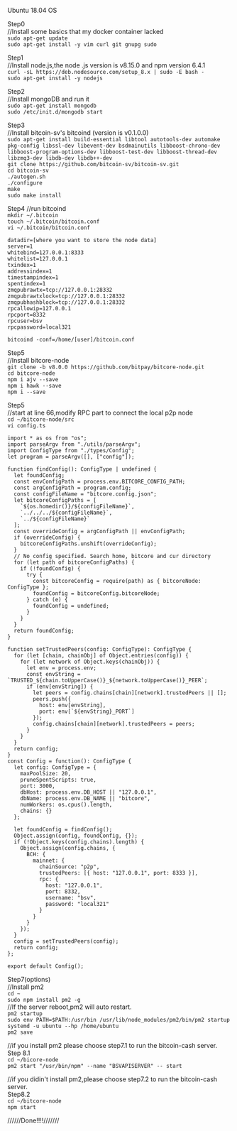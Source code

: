 Ubuntu 18.04 OS

Step0  
//Install some basics that my docker container lacked  
```sudo apt-get update```  
```sudo apt-get install -y vim curl git gnupg sudo``` 

Step1  
//Install node.js,the node .js version is v8.15.0 and  npm version 6.4.1  
```curl -sL https://deb.nodesource.com/setup_8.x | sudo -E bash -```  
```sudo apt-get install -y nodejs```  

Step2  
//Install mongoDB and run it  
```sudo apt-get install mongodb```  
```sudo /etc/init.d/mongodb start``` 

Step3  
//Install bitcoin-sv's bitcoind (version is v0.1.0.0)   
```sudo apt-get install build-essential libtool autotools-dev automake pkg-config libssl-dev libevent-dev bsdmainutils libboost-chrono-dev libboost-program-options-dev libboost-test-dev libboost-thread-dev libzmq3-dev libdb-dev libdb++-dev```  
```git clone https://github.com/bitcoin-sv/bitcoin-sv.git```  
```cd bitcoin-sv```  
```./autogen.sh```  
```./configure```  
```make```  
```sudo make install```  

Step4 
//run bitcoind   
```mkdir ~/.bitcoin```  
```touch ~/.bitcoin/bitcoin.conf```  
```vi ~/.bitcoin/bitcoin.conf```  
```  
datadir=[where you want to store the node data]
server=1
whitebind=127.0.0.1:8333
whitelist=127.0.0.1
txindex=1
addressindex=1
timestampindex=1
spentindex=1
zmqpubrawtx=tcp://127.0.0.1:28332
zmqpubrawtxlock=tcp://127.0.0.1:28332
zmqpubhashblock=tcp://127.0.0.1:28332
rpcallowip=127.0.0.1
rpcport=8332
rpcuser=bsv
rpcpassword=local321
```
```bitcoind -conf=/home/[user]/bitcoin.conf```  

Step5  
//Install bitcore-node  
```git clone -b v8.0.0 https://github.com/bitpay/bitcore-node.git```  
```cd bitcore-node```  
```npm i ajv --save```  
```npm i hawk --save```  
```npm i --save```  

Step5  
//start at line 66,modify RPC part to connect the local p2p node   
```cd ~/bitcore-node/src```  
```vi config.ts```  
```
import * as os from "os";
import parseArgv from "./utils/parseArgv";
import ConfigType from "./types/Config";
let program = parseArgv([], ["config"]);

function findConfig(): ConfigType | undefined {
  let foundConfig;
  const envConfigPath = process.env.BITCORE_CONFIG_PATH;
  const argConfigPath = program.config;
  const configFileName = "bitcore.config.json";
  let bitcoreConfigPaths = [
    `${os.homedir()}/${configFileName}`,
    `../../../${configFileName}`,
    `../${configFileName}`
  ];
  const overrideConfig = argConfigPath || envConfigPath;
  if (overrideConfig) {
    bitcoreConfigPaths.unshift(overrideConfig);
  }
  // No config specified. Search home, bitcore and cur directory
  for (let path of bitcoreConfigPaths) {
    if (!foundConfig) {
      try {
        const bitcoreConfig = require(path) as { bitcoreNode: ConfigType };
        foundConfig = bitcoreConfig.bitcoreNode;
      } catch (e) {
        foundConfig = undefined;
      }
    }
  }
  return foundConfig;
}

function setTrustedPeers(config: ConfigType): ConfigType {
  for (let [chain, chainObj] of Object.entries(config)) {
    for (let network of Object.keys(chainObj)) {
      let env = process.env;
      const envString = `TRUSTED_${chain.toUpperCase()}_${network.toUpperCase()}_PEER`;
      if (env[envString]) {
        let peers = config.chains[chain][network].trustedPeers || [];
        peers.push({
          host: env[envString],
          port: env[`${envString}_PORT`]
        });
        config.chains[chain][network].trustedPeers = peers;
      }
    }
  }
  return config;
}
const Config = function(): ConfigType {
  let config: ConfigType = {
    maxPoolSize: 20,
    pruneSpentScripts: true,
    port: 3000,
    dbHost: process.env.DB_HOST || "127.0.0.1",
    dbName: process.env.DB_NAME || "bitcore",
    numWorkers: os.cpus().length,
    chains: {}
  };

  let foundConfig = findConfig();
  Object.assign(config, foundConfig, {});
  if (!Object.keys(config.chains).length) {
    Object.assign(config.chains, {
      BCH: {
        mainnet: {
          chainSource: "p2p",
          trustedPeers: [{ host: "127.0.0.1", port: 8333 }],
          rpc: {
            host: "127.0.0.1",
            port: 8332,
            username: "bsv",
            password: "local321"
          }
        }
      }
    });
  }
  config = setTrustedPeers(config);
  return config;
};

export default Config();

```


Step7(options)  
//Install pm2  
```cd ~```  
```sudo npm install pm2 -g```  
//If the server reboot,pm2 will auto restart.  
```pm2 startup```  
```sudo env PATH=$PATH:/usr/bin /usr/lib/node_modules/pm2/bin/pm2 startup systemd -u ubuntu --hp /home/ubuntu```  
```pm2 save```  

//if you install pm2 please choose step7.1 to run the bitcoin-cash server.  
Step 8.1  
```cd ~/bicore-node```   
```pm2 start "/usr/bin/npm" --name "BSVAPISERVER" -- start```  

//if you didin't install pm2,please choose step7.2 to run the bitcoin-cash server.   
Step8.2  
```cd ~/bitcore-node```  
```npm start```

//////Done!!!!///////

